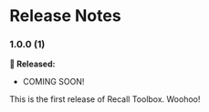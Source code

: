 # Release Notes


### 1.0.0 (1)

**🎉 Released:**
- COMING SOON!

This is the first release of Recall Toolbox. Woohoo!